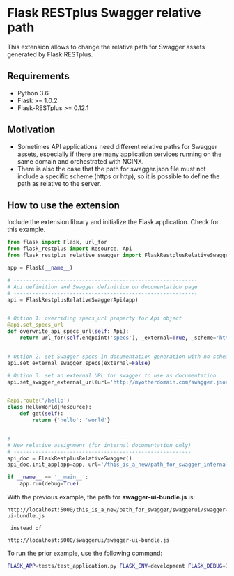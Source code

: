 # Flask RESTplus Swagger relative path
This extension allows to change the relative path for Swagger assets generated by Flask RESTplus. 

## Requirements
* Python 3.6
* Flask >= 1.0.2
* Flask-RESTplus >= 0.12.1

## Motivation
* Sometimes API applications need different relative paths for Swagger assets, especially if there are many application services running on the same domain and orchestrated with NGINX.
* There is also the case that the path for swagger.json file must not include a specific scheme (https or http), so it is possible to define the path as relative to the server.

## How to use the extension
Include the extension library and initialize the Flask application. Check for this example.

```python
from flask import Flask, url_for
from flask_restplus import Resource, Api
from flask_restplus_relative_swagger import FlaskRestplusRelativeSwagger, FlaskRestplusRelativeSwaggerApi

app = Flask(__name__)

# -----------------------------------------------------------
# Api definition and Swagger definition on documentation page
# -----------------------------------------------------------
api = FlaskRestplusRelativeSwaggerApi(app)


# Option 1: overriding specs_url property for Api object
@api.set_specs_url
def overwrite_api_specs_url(self: Api):
    return url_for(self.endpoint('specs'), _external=True, _scheme='https')


# Option 2: set Swagger specs in documentation generation with no scheme
api.set_external_swagger_specs(external=False)

# Option 3: set an external URL for swagger to use as documentation
api.set_swagger_external_url(url='http://myotherdomain.com/swagger.json')


@api.route('/hello')
class HelloWorld(Resource):
    def get(self):
        return {'hello': 'world'}


# ---------------------------------------------------------
# New relative assignment (for internal documentation only)
# ---------------------------------------------------------
api_doc = FlaskRestplusRelativeSwagger()
api_doc.init_app(app=app, url='/this_is_a_new/path_for_swagger_internal_documentation/')

if __name__ == '__main__':
    app.run(debug=True)
```

With the previous example, the path for **swagger-ui-bundle.js** is: 

```
http://localhost:5000/this_is_a_new/path_for_swagger/swaggerui/swagger-ui-bundle.js

 instead of

http://localhost:5000/swaggerui/swagger-ui-bundle.js
``` 

To run the prior example, use the following command:
```bash
FLASK_APP=tests/test_application.py FLASK_ENV=development FLASK_DEBUG=1 flask run
```